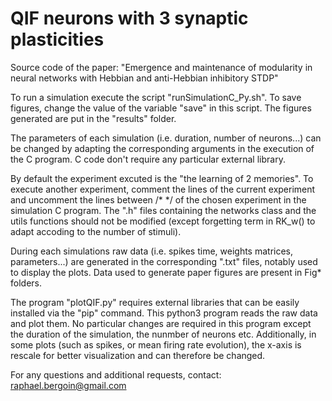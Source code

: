 # QIF neurons with 3 synaptic plasticities

Source code of the paper: "Emergence and maintenance of modularity in neural networks with Hebbian and anti-Hebbian inhibitory STDP"

To run a simulation execute the script "runSimulationC_Py.sh". To save figures, change the value of the variable "save" in this script. The figures generated are put in the "results" folder.

The parameters of each simulation (i.e. duration, number of neurons...) can be changed by adapting the corresponding arguments in the execution of the C program. C code don't require any particular external library.

By default the experiment excuted is the "the learning of 2 memories". To execute another experiment, comment the lines of the current experiment and uncomment the lines between /* */ of the chosen experiment in the simulation C program. The ".h" files containing the networks class and the utils functions should not be modified (except forgetting term in RK_w() to adapt accoding to the number of stimuli).

During each simulations raw data (i.e. spikes time, weights matrices, parameters...) are generated in the corresponding ".txt" files, notably used to display the plots.
Data used to generate paper figures are present in Fig* folders.

The program "plotQIF.py" requires external libraries that can be easily installed via the "pip" command. This python3 program reads the raw data and plot them. No particular changes are required in this program except the duration of the simulation, the nunmber of neurons etc. Additionally, in some plots (such as spikes, or mean firing rate evolution), the x-axis is rescale for better visualization and can therefore be changed.

For any questions and additional requests, contact: raphael.bergoin@gmail.com
